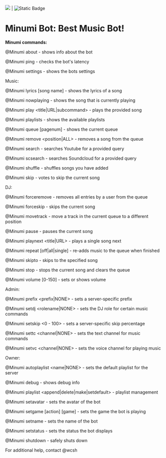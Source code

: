   [![](https://dcbadge.vercel.app/api/server/prz55BC84k)](https://discord.gg/prz55BC84k) | <img alt="Static Badge" src="https://img.shields.io/badge/Add%20Minumi--%23000000?style=plastic&link=https%3A%2F%2Fdiscord.com%2Fapi%2Foauth2%2Fauthorize%3Fclient_id%3D1149145183821254776%26permissions%3D8%26scope%3Dbot">

# Minumi Bot: Best Music Bot!
**Minumi commands:**

@Minumi about - shows info about the bot

@Minumi ping - checks the bot's latency

@Minumi settings - shows the bots settings

  Music:

@Minumi lyrics [song name] - shows the lyrics of a song

@Minumi nowplaying - shows the song that is currently playing

@Minumi play <title|URL|subcommand> - plays the provided song

@Minumi playlists - shows the available playlists

@Minumi queue [pagenum] - shows the current queue

@Minumi remove <position|ALL> - removes a song from the queue

@Minumi search <query> - searches Youtube for a provided query

@Minumi scsearch <query> - searches Soundcloud for a provided query

@Minumi shuffle - shuffles songs you have added

@Minumi skip - votes to skip the current song

  DJ:

@Minumi forceremove <user> - removes all entries by a user from the queue

@Minumi forceskip - skips the current song

@Minumi movetrack <from> <to> - move a track in the current queue to a different position

@Minumi pause - pauses the current song

@Minumi playnext <title|URL> - plays a single song next

@Minumi repeat [off|all|single] - re-adds music to the queue when finished

@Minumi skipto <position> - skips to the specified song

@Minumi stop - stops the current song and clears the queue

@Minumi volume [0-150] - sets or shows volume

  Admin:

@Minumi prefix <prefix|NONE> - sets a server-specific prefix

@Minumi setdj <rolename|NONE> - sets the DJ role for certain music commands

@Minumi setskip <0 - 100> - sets a server-specific skip percentage

@Minumi settc <channel|NONE> - sets the text channel for music commands

@Minumi setvc <channel|NONE> - sets the voice channel for playing music

  Owner:

@Minumi autoplaylist <name|NONE> - sets the default playlist for the server

@Minumi debug - shows debug info

@Minumi playlist <append|delete|make|setdefault> - playlist management

@Minumi setavatar <url> - sets the avatar of the bot

@Minumi setgame [action] [game] - sets the game the bot is playing

@Minumi setname <name> - sets the name of the bot

@Minumi setstatus <status> - sets the status the bot displays

@Minumi shutdown - safely shuts down

For additional help, contact @wcsh

